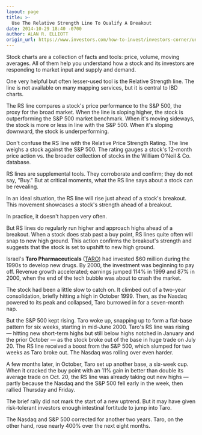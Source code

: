 ```yaml
---
layout: page
title: >-
  Use The Relative Strength Line To Qualify A Breakout
date: 2014-10-29 18:40 -0700
author: ALAN R. ELLIOTT
origin_url: https://www.investors.com/how-to-invest/investors-corner/understanding-the-relative-strength-line/
---
```


Stock charts are a collection of facts and tools: price, volume, moving averages. All of them help you understand how a stock and its investors are responding to market input and supply and demand.

One very helpful but often lesser-used tool is the Relative Strength line. The line is not available on many mapping services, but it is central to IBD charts.

The RS line compares a stock's price performance to the S&P 500, the proxy for the broad market. When the line is sloping higher, the stock is outperforming the S&P 500 market benchmark. When it's moving sideways, the stock is more or less in line with the S&P 500. When it's sloping downward, the stock is underperforming.

Don't confuse the RS line with the Relative Price Strength Rating. The line weighs a stock against the S&P 500. The rating gauges a stock's 12-month price action vs. the broader collection of stocks in the William O'Neil & Co. database.

RS lines are supplemental tools. They corroborate and confirm; they do not say, "Buy." But at critical moments, what the RS line says about a stock can be revealing.

In an ideal situation, the RS line will rise just ahead of a stock's breakout. This movement showcases a stock's strength ahead of a breakout.

In practice, it doesn't happen very often.

But RS lines do regularly run higher and approach highs ahead of a breakout. When a stock does stab past a buy point, RS lines quite often will snap to new high ground. This action confirms the breakout's strength and suggests that the stock is set to upshift to new high ground.

Israel's **Taro Pharmaceuticals** ([TARO](https://research.investors.com/quote.aspx?symbol=TARO)) had invested \$60 million during the 1990s to develop new drugs. By 2000, the investment was beginning to pay off. Revenue growth accelerated; earnings jumped 114% in 1999 and 87% in 2000, when the end of the tech bubble was about to crash the market.

The stock had been a little slow to catch on. It climbed out of a two-year consolidation, briefly hitting a high in October 1999. Then, as the Nasdaq powered to its peak and collapsed, Taro burrowed in for a seven-month nap.

But the S&P 500 kept rising. Taro woke up, snapping up to form a flat-base pattern for six weeks, starting in mid-June 2000. Taro's RS line was rising — hitting new short-term highs but still below highs notched in January and the prior October — as the stock broke out of the base in huge trade on July 20. The RS line received a boost from the S&P 500, which slumped for two weeks as Taro broke out. The Nasdaq was rolling over even harder.

A few months later, in October, Taro set up another base, a six-week cup. When it cracked the buy point with an 11% gain in better than double its average trade on Oct. 20, the RS line was already taking out new highs — partly because the Nasdaq and the S&P 500 fell early in the week, then rallied Thursday and Friday.

The brief rally did not mark the start of a new uptrend. But it may have given risk-tolerant investors enough intestinal fortitude to jump into Taro.

The Nasdaq and S&P 500 corrected for another two years. Taro, on the other hand, rose nearly 400% over the next eight months.
